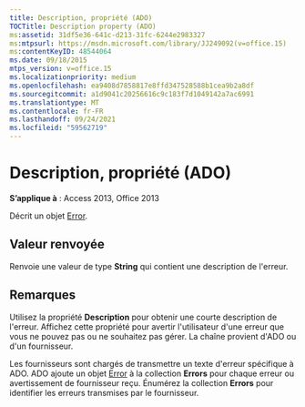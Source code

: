 ```yaml
---
title: Description, propriété (ADO)
TOCTitle: Description property (ADO)
ms:assetid: 31df5e36-641c-d213-31fc-6244e2983327
ms:mtpsurl: https://msdn.microsoft.com/library/JJ249092(v=office.15)
ms:contentKeyID: 48544064
ms.date: 09/18/2015
mtps_version: v=office.15
ms.localizationpriority: medium
ms.openlocfilehash: ea9408d7858817e8ffd347528588b1cea9b2a8df
ms.sourcegitcommit: a1d9041c20256616c9c183f7d1049142a7ac6991
ms.translationtype: MT
ms.contentlocale: fr-FR
ms.lasthandoff: 09/24/2021
ms.locfileid: "59562719"
---
```

# <a name="description-property-ado"></a>Description, propriété (ADO)


**S’applique à** : Access 2013, Office 2013

Décrit un objet [Error](error-object-ado.md).

## <a name="return-value"></a>Valeur renvoyée

Renvoie une valeur de type **String** qui contient une description de l'erreur.

## <a name="remarks"></a>Remarques

Utilisez la propriété **Description** pour obtenir une courte description de l'erreur. Affichez cette propriété pour avertir l'utilisateur d'une erreur que vous ne pouvez pas ou ne souhaitez pas gérer. La chaîne provient d'ADO ou d'un fournisseur.

Les fournisseurs sont chargés de transmettre un texte d'erreur spécifique à ADO. ADO ajoute un objet [Error](error-object-ado.md) à la collection **Errors** pour chaque erreur ou avertissement de fournisseur reçu. Énumérez la collection **Errors** pour identifier les erreurs transmises par le fournisseur.

